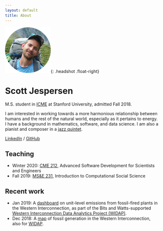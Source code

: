 ```yaml
---
layout: default
title: About
---
```


![Scott Jespersen headshot](assets/img/swissalpsheadshotsm.png){: .headshot .float-right}

# Scott Jespersen

M.S. student in [ICME](https://icme.stanford.edu/) at Stanford University, admitted Fall 2018.

I am interested in working towards a more harmonious relationship between humans and the rest of the natural world, especially as it pertains to energy. I have a background in mathematics, software, and data science. I am also a pianist and composer in a [jazz quintet](https://www.nebulajazz.com).

[LinkedIn](https://www.linkedin.com/in/scottjespersen/) / [GitHub](https://github.com/sdjespersen/)

## Teaching

* Winter 2020: [CME 212](https://github.com/cme212/course), Advanced Software Development for Scientists and Engineers
* Fall 2019: [MS&E 231](https://5harad.com/mse231/), Introduction to Computational Social Science

## Recent work

* Jan 2019: A [dashboard](http://web.stanford.edu/group/widap/unit_level_dashboard.html) on unit-level emissions from fossil-fired plants in the Western Interconnection, as part of the Bits and Watts-supported [Western Interconnection Data Analytics Project (WIDAP)](https://bitsandwatts.stanford.edu/bits-watts-research-project-showcase).
* Dec 2018: A [map](https://bitsandwatts.stanford.edu/widap) of fossil generation in the Western Interconnection, also for [WIDAP](https://bitsandwatts.stanford.edu/bits-watts-research-project-showcase).
